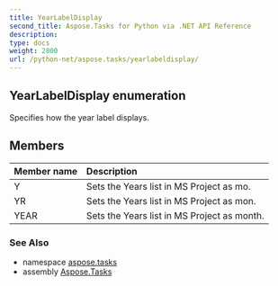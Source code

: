 ```yaml
---
title: YearLabelDisplay
second_title: Aspose.Tasks for Python via .NET API Reference
description: 
type: docs
weight: 2800
url: /python-net/aspose.tasks/yearlabeldisplay/
---
```


## YearLabelDisplay enumeration

Specifies how the year label displays.

## Members
| Member name | Description |
| :- | :- |
|Y|Sets the Years list in MS Project as mo.|
|YR|Sets the Years list in MS Project as mon.|
|YEAR|Sets the Years list in MS Project as month.|

### See Also

* namespace [aspose.tasks](/tasks/python-net/aspose.tasks/)
* assembly [Aspose.Tasks](/tasks/python-net/)

